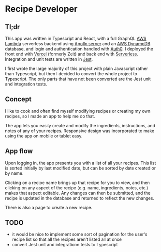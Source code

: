# Recipe Developer

## Tl;dr

This app was written in Typescript and React, with a full GraphQL [AWS Lambda][aws lambda] serverless backend using [Apollo server][apollo-server] and an [AWS DynamoDB][dynamodb] database, and login and authentication handled with [Auth0][auth0]. I deployed the front end with [Vercel] (formerly Zeit) and back end with [Serverless][serverless]. Integration and unit tests are written in [Jest][jest]. 

I first wrote the large majority of this project with plain Javascript rather than Typescript, but then I decided to convert the whole project to Typescript. The only parts that have not been converted are the Jest unit and integration tests. 

## Concept

I like to cook and often find myself modifying recipes or creating my own recipes, so I made an app to help me do that.

 The app lets you easily create and modify the ingredients, instructions, and notes of any of your recipes. Responsive design was incorporated to make using the app on mobile or tablet easy.

 ## App flow
 Upon logging in, the app presents you with a list of all your recipes. This list is sorted initially by last modified date, but can be sorted by date created or by name. 

 Clicking on a recipe name brings up that recipe for you to view, and then clicking on any aspect of the recipe (e.g. name, ingredients, notes, etc.) makes that aspect editable. Any changes can then be submitted, and the recipe is updated in the database and returned to reflect the new changes. 

 There is also a page to create a new recipe. 

 ## TODO
 - it would be nice to implement some sort of pagination for the user's recipe list so that all the recipes aren't listed all at once
 - convert Jest unit and integrationn tests to Typescript

[aws lambda]: https://aws.amazon.com/lambda/
[apollo-server]: https://www.apollographql.com/docs/apollo-server/
[auth0]: https://auth0.com/
[dynamodb]: https://aws.amazon.com/dynamodb/ 
[serverless]: https://www.serverless.com/ 
[vercel]: https://vercel.com/
[jest]: https://jestjs.io/